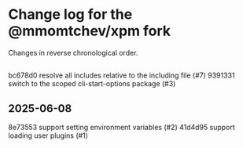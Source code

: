 # Change log for the @mmomtchev/xpm fork

Changes in reverse chronological order.

##

bc678d0 resolve all includes relative to the including file (#7)
9391331 switch to the scoped cli-start-options package (#3)

## 2025-06-08

8e73553 support setting environment variables (#2)
41d4d95 support loading user plugins (#1)
